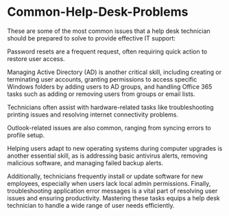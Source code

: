 # Common-Help-Desk-Problems

These are some of the most common issues that a help desk technician should be prepared to solve to provide effective IT support:

Password resets are a frequent request, often requiring quick action to restore user access. 

Managing Active Directory (AD) is another critical skill, including creating or terminating user accounts, granting permissions to access specific Windows folders by adding users to AD groups, and handling Office 365 tasks such as adding or removing users from groups or email lists. 

Technicians often assist with hardware-related tasks like troubleshooting printing issues and resolving internet connectivity problems. 

Outlook-related issues are also common, ranging from syncing errors to profile setup. 

Helping users adapt to new operating systems during computer upgrades is another essential skill, as is addressing basic antivirus alerts, removing malicious software, and managing failed backup alerts. 

Additionally, technicians frequently install or update software for new employees, especially when users lack local admin permissions. Finally, troubleshooting application error messages is a vital part of resolving user issues and ensuring productivity. Mastering these tasks equips a help desk technician to handle a wide range of user needs efficiently.
